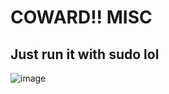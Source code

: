 # COWARD!! MISC <br>
## Just run it with sudo lol <br>

![image](https://github.com/user-attachments/assets/d90daa5c-a76d-4cd4-8a90-ce002af2f39f)
